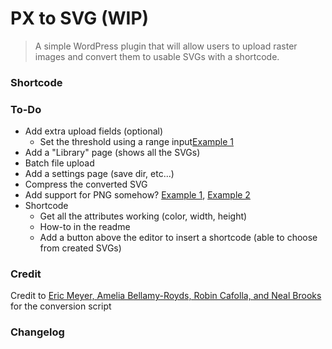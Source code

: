 # PX to SVG (WIP)

> A simple WordPress plugin that will allow users to upload raster images and convert them to usable SVGs with a shortcode.


### Shortcode


### To-Do

- Add extra upload fields (optional)
    - Set the threshold using a range input[Example 1](http://www.w3schools.com/jquerymobile/tryit.asp?filename=tryjqmob_forms_slider_range)
- Add a "Library" page (shows all the SVGs)
- Batch file upload
- Add a settings page (save dir, etc...)
- Compress the converted SVG
- Add support for PNG somehow? [Example 1](http://brianflove.com/2014/12/10/png-support-for-php-on-os-x-yosemite/), [Example 2](http://stackoverflow.com/questions/26493762/yosemite-php-gd-mcrypt-installation)
- Shortcode
    - Get all the attributes working (color, width, height)
    - How-to in the readme
    - Add a button above the editor to insert a shortcode (able to choose from created SVGs)


### Credit

Credit to [Eric Meyer, Amelia Bellamy-Royds, Robin Cafolla, and Neal Brooks](https://github.com/meyerweb/px2svg) for the conversion script


### Changelog